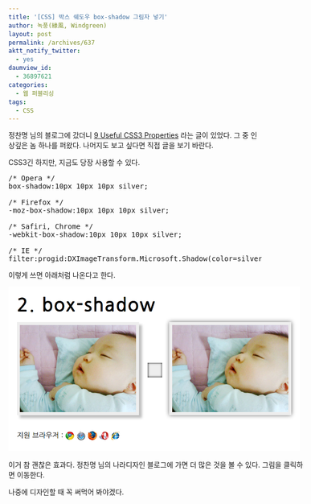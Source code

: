 ```yaml
---
title: '[CSS] 박스 쉐도우 box-shadow 그림자 넣기'
author: 녹풍(綠風, Windgreen)
layout: post
permalink: /archives/637
aktt_notify_twitter:
  - yes
daumview_id:
  - 36897621
categories:
  - 웹 퍼블리싱
tags:
  - CSS
---
```

정찬명 님의 블로그에 갔더니 <a href="http://naradesign.net/css3/" target="_blank">9 Useful CSS3 Properties</a> 라는 글이 있었다. 그 중 인상깊은 놈 하나를 퍼왔다. 나머지도 보고 싶다면 직접 글을 보기 바란다.

CSS3긴 하지만, 지금도 당장 사용할 수 있다.

<pre class="brush:css">/* Opera */
box-shadow:10px 10px 10px silver;

/* Firefox */
-moz-box-shadow:10px 10px 10px silver;

/* Safiri, Chrome */
-webkit-box-shadow:10px 10px 10px silver;

/* IE */
filter:progid:DXImageTransform.Microsoft.Shadow(color=silver,direction=135, strength=20);</pre>

이렇게 쓰면 아래처럼 나온다고 한다.

<div style="width: 590px" class="wp-caption aligncenter">
  <a href="http://naradesign.net/css3/"><img class="  " src="/uploads/legacy/old-images/1/cfile29.uf.1448044A4D4BC94B20DFEB.png" alt="css3 box-shadow를 적용한 모습" width="580" height="326" /></a><p class="wp-caption-text">
    이거 참 괜찮은 효과다. 정찬명 님의 나라디자인 블로그에 가면 더 많은 것을 볼 수 있다. 그림을 클릭하면 이동한다.
  </p>
</div>

나중에 디자인할 때 꼭 써먹어 봐야겠다.